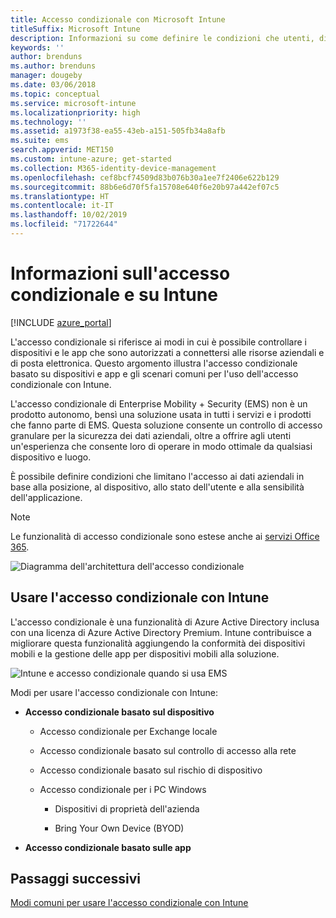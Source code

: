 ```yaml
---
title: Accesso condizionale con Microsoft Intune
titleSuffix: Microsoft Intune
description: Informazioni su come definire le condizioni che utenti, dispositivi e app devono soddisfare per accedere alle risorse aziendali in Microsoft Intune.
keywords: ''
author: brenduns
ms.author: brenduns
manager: dougeby
ms.date: 03/06/2018
ms.topic: conceptual
ms.service: microsoft-intune
ms.localizationpriority: high
ms.technology: ''
ms.assetid: a1973f38-ea55-43eb-a151-505fb34a8afb
ms.suite: ems
search.appverid: MET150
ms.custom: intune-azure; get-started
ms.collection: M365-identity-device-management
ms.openlocfilehash: cef8bcf74509d83b076b30a1ee7f2406e622b129
ms.sourcegitcommit: 88b6e6d70f5fa15708e640f6e20b97a442ef07c5
ms.translationtype: HT
ms.contentlocale: it-IT
ms.lasthandoff: 10/02/2019
ms.locfileid: "71722644"
---
```

# <a name="learn-about-conditional-access-and-intune"></a>Informazioni sull'accesso condizionale e su Intune

[!INCLUDE [azure_portal](../includes/azure_portal.md)]

L'accesso condizionale si riferisce ai modi in cui è possibile controllare i dispositivi e le app che sono autorizzati a connettersi alle risorse aziendali e di posta elettronica. Questo argomento illustra l'accesso condizionale basato su dispositivi e app e gli scenari comuni per l'uso dell'accesso condizionale con Intune.

L'accesso condizionale di Enterprise Mobility + Security (EMS) non è un prodotto autonomo, bensì una soluzione usata in tutti i servizi e i prodotti che fanno parte di EMS. Questa soluzione consente un controllo di accesso granulare per la sicurezza dei dati aziendali, oltre a offrire agli utenti un'esperienza che consente loro di operare in modo ottimale da qualsiasi dispositivo e luogo.

È possibile definire condizioni che limitano l'accesso ai dati aziendali in base alla posizione, al dispositivo, allo stato dell'utente e alla sensibilità dell'applicazione.

> [!NOTE] 
> Le funzionalità di accesso condizionale sono estese anche ai [servizi Office 365](https://docs.microsoft.com/office365/enterprise/office-365-client-support-conditional-access).

![Diagramma dell'architettura dell'accesso condizionale](./media/conditional-access/ca-diagram-1.png)

## <a name="use-conditional-access-with-intune"></a>Usare l'accesso condizionale con Intune

L'accesso condizionale è una funzionalità di Azure Active Directory inclusa con una licenza di Azure Active Directory Premium. Intune contribuisce a migliorare questa funzionalità aggiungendo la conformità dei dispositivi mobili e la gestione delle app per dispositivi mobili alla soluzione. 

![Intune e accesso condizionale quando si usa EMS](./media/conditional-access/intune-with-ca-1.png)

Modi per usare l'accesso condizionale con Intune:

- **Accesso condizionale basato sul dispositivo**

  - Accesso condizionale per Exchange locale

  - Accesso condizionale basato sul controllo di accesso alla rete

  - Accesso condizionale basato sul rischio di dispositivo

  - Accesso condizionale per i PC Windows

    - Dispositivi di proprietà dell'azienda

    - Bring Your Own Device (BYOD)

- **Accesso condizionale basato sulle app**

## <a name="next-steps"></a>Passaggi successivi

[Modi comuni per usare l'accesso condizionale con Intune](conditional-access-intune-common-ways-use.md)
